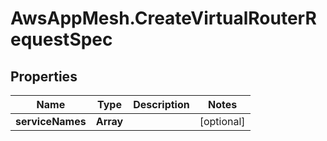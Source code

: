 # AwsAppMesh.CreateVirtualRouterRequestSpec

## Properties

Name | Type | Description | Notes
------------ | ------------- | ------------- | -------------
**serviceNames** | **Array** |  | [optional] 


